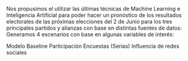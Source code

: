 Nos propusimos el utilizar las últimas técnicas de Machine Learning e Inteligencia Artificial para poder hacer un pronóstico de los resultados electorales de las próximas elecciones del 2 de Junio para los tres principales partidos  y alianzas con base en distintas fuentes de datos:
Generamos 4  escenarios con base en algunas variables de interés: 

Modelo Baseline
Participación
Encuestas (Serias)
Influencia de redes sociales 
